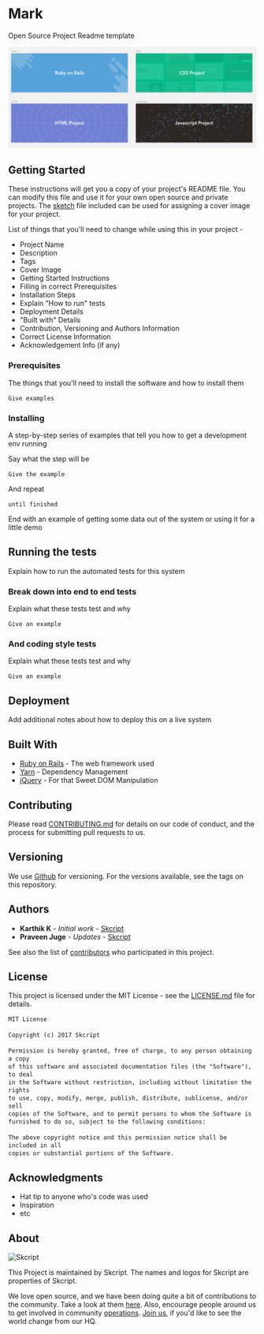 # Mark

Open Source Project Readme template

![Project Image](project_image.png)

## Getting Started

These instructions will get you a copy of your project's README file. You can modify this file and use it for your own open source and private projects. The [sketch](Mark_sketch.sketch) file included can be used for assigning a cover image for your project.

List of things that you'll need to change while using this in your project -

- Project Name
- Description
- Tags
- Cover Image
- Getting Started Instructions
- Filling in correct Prerequisites
- Installation Steps
- Explain "How to run" tests
- Deployment Details
- "Built with" Details
- Contribution, Versioning and Authors Information
- Correct License Information
- Acknowledgement Info (if any)

### Prerequisites

The things that you'll need to install the software and how to install them

```
Give examples
```

### Installing

A step-by-step series of examples that tell you how to get a development env running

Say what the step will be

```
Give the example
```

And repeat

```
until finished
```

End with an example of getting some data out of the system or using it for a little demo

## Running the tests

Explain how to run the automated tests for this system

### Break down into end to end tests

Explain what these tests test and why

```
Give an example
```

### And coding style tests

Explain what these tests test and why

```
Give an example
```

## Deployment

Add additional notes about how to deploy this on a live system

## Built With

* [Ruby on Rails](http://rubyonrails.org) - The web framework used
* [Yarn](https://yarnpkg.com) - Dependency Management
* [jQuery](https://jquery.com) - For that Sweet DOM Manipulation

## Contributing

Please read [CONTRIBUTING.md](#) for details on our code of conduct, and the process for submitting pull requests to us.

## Versioning

We use [Github](http://github.com/) for versioning. For the versions available, see the tags on this repository. 

## Authors

* **Karthik K** - *Initial work* - [Skcript](https://skcript.com/)
* **Praveen Juge** - *Updates* - [Skcript](https://skcript.com/)

See also the list of [contributors](https://github.com/skcript/Mark/graphs/contributors) who participated in this project.

## License

This project is licensed under the MIT License - see the [LICENSE.md](LICENSE.md) file for details.

	MIT License

	Copyright (c) 2017 Skcript

	Permission is hereby granted, free of charge, to any person obtaining a copy
	of this software and associated documentation files (the "Software"), to deal
	in the Software without restriction, including without limitation the rights
	to use, copy, modify, merge, publish, distribute, sublicense, and/or sell
	copies of the Software, and to permit persons to whom the Software is
	furnished to do so, subject to the following conditions:

	The above copyright notice and this permission notice shall be included in all
	copies or substantial portions of the Software.

## Acknowledgments

* Hat tip to anyone who's code was used
* Inspiration
* etc

## About

![Skcript](http://www.skcript.com/static/skcript_norm.png)

This Project is maintained by Skcript. The names and logos for
Skcript are properties of Skcript.

We love open source, and we have been doing quite a bit of contributions to the community. Take a look at them [here][skcriptoss]. Also, encourage people around us to get involved in community [operations][community]. [Join us][hiring], if you'd like to see the world change from our HQ.

[skcriptoss]: http://skcript.github.io/
[community]: http://discourse.skcript.com/
[hiring]: http://www.skcript.com/careers?utm_source=github